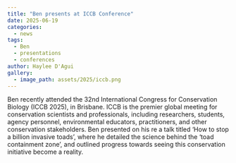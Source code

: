 ```yaml
---
title: "Ben presents at ICCB Conference"
date: 2025-06-19
categories:
  - news
tags:
  - Ben
  - presentations
  - conferences
author: Haylee D'Agui
gallery:
  - image_path: assets/2025/iccb.png
---
```


Ben recently attended the 32nd International Congress for Conservation Biology (ICCB 2025), in Brisbane.
ICCB is the premier global meeting for conservation scientists and professionals, including researchers, students, agency personnel, environmental educators, practitioners, and other conservation stakeholders.
Ben presented on his re a talk titled ‘How to stop a billion invasive toads’, where he detailed the science behind the ‘toad containment zone’, and outlined progress towards seeing this conservation initiative become a reality.
